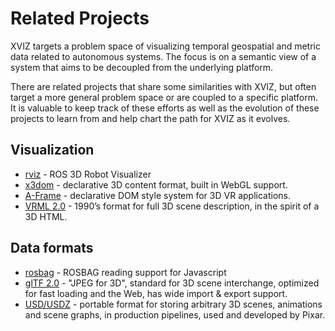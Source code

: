 # Related Projects

XVIZ targets a problem space of visualizing temporal geospatial and metric data related to
autonomous systems. The focus is on a semantic view of a system that aims to be decoupled from the
underlying platform.

There are related projects that share some similarities with XVIZ, but often target a more general
problem space or are coupled to a specific platform. It is valuable to keep track of these efforts
as well as the evolution of these projects to learn from and help chart the path for XVIZ as it
evolves.

## Visualization

- [rviz](https://github.com/ros-visualization/rviz) - ROS 3D Robot Visualizer
- [x3dom](https://www.x3dom.org/) - declarative 3D content format, built in WebGL support.
- [A-Frame](https://aframe.io/) - declarative DOM style system for 3D VR applications.
- [VRML 2.0](http://gun.teipir.gr/VRML-amgem/spec/index.html) - 1990’s format for full 3D scene
  description, in the spirit of a 3D HTML.

## Data formats

- [rosbag](https://www.npmjs.com/package/rosbag) - ROSBAG reading support for Javascript
- [glTF 2.0](https://github.com/KhronosGroup/glTF) - "JPEG for 3D", standard for 3D scene
  interchange, optimized for fast loading and the Web, has wide import & export support.
- [USD/USDZ](https://graphics.pixar.com/usd/docs/index.html) - portable format for storing arbitrary
  3D scenes, animations and scene graphs, in production pipelines, used and developed by Pixar.
